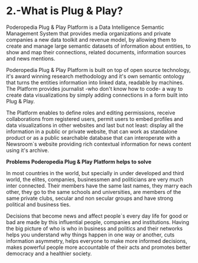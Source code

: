 2.-What is Plug & Play?
======


Poderopedia Plug & Play Platform is a Data Intelligence Semantic Management
System that provides media organizations and private companies a new data 
toolkit and revenue model, by allowing them to create and manage large semantic
datasets of information about entities, to show and map their connections,
related documents, information sources and news mentions.

Poderopedia Plug & Play Platform is built on top of open source technology, it's
award winning research methodology and it's own semantic ontology that turns the
entities information into linked data, readable by machines. The Platform
provides journalist -who don't know how to code- a way to create data
visualizations by simply adding connections in a form built into Plug & Play.

The Platform enables to define roles and editing permissions, receive
collaborations from registered users, permit users to embed profiles and data
visualizations in other websites and last but not least: display all the
information in a public or private website, that can work as standalone product
or as a public searchable database that can interoperate with a Newsroom`s
website providing rich contextual information for news content using it's
archive.

**Problems Poderopedia Plug & Play Platform helps to solve**

In most countries in the world, but specially in under developed and third world,
the elites, companies, businessmen and politicians are very much inter connected.
Their members have the same last names, they marry each other, they go to the
same schools and universities, are members of the same private clubs, secular and
non secular groups and have strong political and business ties.

Decisions that become news and affect people`s every day life for good or bad are
made by this influential people, companies and institutions. Having the big
picture of who is who in business and politics and their networks helps you
understand why things happen in one way or another, cuts information asymmetry,
helps everyone to make more informed decisions, makes powerful people more
accountable of their acts and promotes better democracy and a healthier society.


